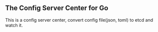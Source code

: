 The Config Server Center for Go
-------------------------

This is a config server center, convert config file(json, toml) to etcd and watch it.

